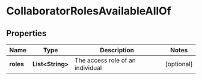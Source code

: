 

# CollaboratorRolesAvailableAllOf


## Properties

Name | Type | Description | Notes
------------ | ------------- | ------------- | -------------
**roles** | **List&lt;String&gt;** | The access role of an individual |  [optional]




